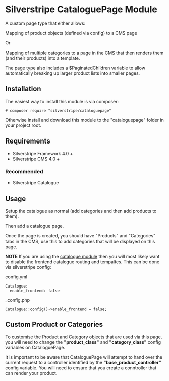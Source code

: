 # Silverstripe CataloguePage Module

A custom page type that either allows:

Mapping of product objects (defined via config) to a CMS page

Or

Mapping of multiple categories to a page in the CMS that then
renders them (and their products) into a template.

The page type also includes a $PaginatedChildren variable to allow
automatically breaking up larger product lists into smaller pages.

## Installation

The easiest way to install this module is via composer:

    # composer require "silverstripe/cataloguepage"
    
Otherwise install and download this module to the "cataloguepage" folder
in your project root.

## Requirements

* Silverstripe Framework 4.0 +
* Silverstripe CMS 4.0 +

### Recommended
* Silverstripe Catalogue

## Usage

Setup the catalogue as normal (add categories and then add products to
them).

Then add a catalogue page.

Once the page is created, you should have "Products" and "Categories"
tabs in the CMS, use this to add categories that will be displayed on
this page.


**NOTE** If you are using the [catalogue module](https://github.com/i-lateral/silverstripe-catalogue)
then you will most likely want to disable the frontend catalogue routing
and tempaltes. This can be done via silverstripe config:

config.yml

    Catalogue:
      enable_frontend: false

_config.php
    
    Catalogue::config()->enable_frontend = false;

## Custom Product or Categories

To customise the Product and Category objects that are used via this
page, you will need to change the **"product_class"** and **"category_class"**
config variables on CataloguePage.

It is important to be aware that CataloguePage will attempt to hand over
the current request to a controller identified by the
**"base_product_controller"** config variable. You will need to ensure
that you create a conntroller that can render your product.


